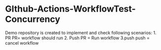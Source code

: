 # GIthub-Actions-WorkflowTest-Concurrency
Demo repository is created to implement and check following scenarios: 1. PR PR= workflow should run 2. Push PR = Run workflow 3.push push = cancel workflow
